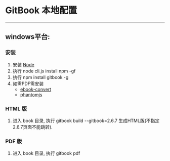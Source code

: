 # GitBook 本地配置
---

## windows平台:

### 安装
1. 安装 [Node](http://www.nodejs.org) 
1. 执行 node cli.js install npm -gf
1. 执行 npm install gitbook -g
1. 如需PDF需安装
	* [ebook-convert](http://www.calibre-ebook.com/download_windows)
	* [phantomjs](http://phantomjs.org/download.html)

### HTML 版
1. 进入 book 目录, 执行 gitbook build --gitbook=2.6.7 生成HTML版(不指定2.6.7页面不能跳转).

### PDF 版
1. 进入 book 目录, 执行 gitbook pdf
